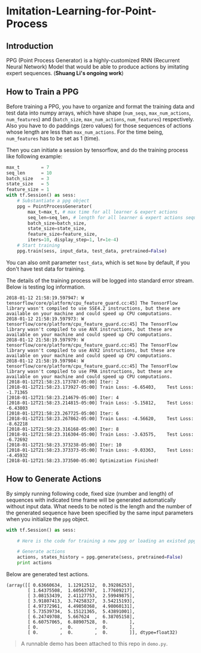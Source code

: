 Imitation-Learning-for-Point-Process
===

Introduction
---
PPG (Point Process Generator) is a highly-customized RNN (Recurrent Neural Network) Model that would be able to produce actions by imitating expert sequences. (**Shuang Li's ongoing work**)

How to Train a PPG
---
Before training a PPG, you have to organize and format the training data and test data into numpy arrays, which have shape (`num_seqs`, `max_num_actions`, `num_features`) and (`batch_size`, `max_num_actions`, `num_features`) respectively. Also you have to do paddings (zero values) for those sequences of actions whose length are less than `max_num_actions`. For the time being,
`num_features` has to be set as 1 (time).

Then you can initiate a session by tensorflow, and do the training process like following example:
```python
max_t        = 7
seq_len      = 10
batch_size   = 3
state_size   = 5
feature_size = 1
with tf.Session() as sess:
	# Substantiate a ppg object
	ppg = PointProcessGenerator(
		max_t=max_t, # max time for all learner & expert actions
		seq_len=seq_len, # length for all learner & expert actions sequences
		batch_size=batch_size,
		state_size=state_size,
		feature_size=feature_size,
		iters=10, display_step=1, lr=1e-4)
	# Start training
	ppg.train(sess, input_data, test_data, pretrained=False)
```
You can also omit parameter `test_data`, which is set `None` by default, if you don't have test data for training.

The details of the training process will be logged into standard error stream. Below is testing log information.
```shell
2018-01-12 21:58:19.597947: W tensorflow/core/platform/cpu_feature_guard.cc:45] The TensorFlow library wasn't compiled to use SSE4.2 instructions, but these are available on your machine and could speed up CPU computations.
2018-01-12 21:58:19.597973: W tensorflow/core/platform/cpu_feature_guard.cc:45] The TensorFlow library wasn't compiled to use AVX instructions, but these are available on your machine and could speed up CPU computations.
2018-01-12 21:58:19.597979: W tensorflow/core/platform/cpu_feature_guard.cc:45] The TensorFlow library wasn't compiled to use AVX2 instructions, but these are available on your machine and could speed up CPU computations.
2018-01-12 21:58:19.597984: W tensorflow/core/platform/cpu_feature_guard.cc:45] The TensorFlow library wasn't compiled to use FMA instructions, but these are available on your machine and could speed up CPU computations.
[2018-01-12T21:58:23.173787-05:00] Iter: 2
[2018-01-12T21:58:23.173927-05:00] Train Loss: -6.65403,	Test Loss: -1.71365
[2018-01-12T21:58:23.214679-05:00] Iter: 4
[2018-01-12T21:58:23.214815-05:00] Train Loss: -5.15812,	Test Loss: -6.43803
[2018-01-12T21:58:23.267725-05:00] Iter: 6
[2018-01-12T21:58:23.267862-05:00] Train Loss: -4.56620,	Test Loss: -8.62218
[2018-01-12T21:58:23.316168-05:00] Iter: 8
[2018-01-12T21:58:23.316304-05:00] Train Loss: -3.63575,	Test Loss: -6.72692
[2018-01-12T21:58:23.373238-05:00] Iter: 10
[2018-01-12T21:58:23.373373-05:00] Train Loss: -9.03363,	Test Loss: -4.45932
[2018-01-12T21:58:23.373500-05:00] Optimization Finished!
```

How to Generate Actions
---
By simply running following code, fixed size (number and length) of sequences with indicated time frame will be generated automatically without input data. What needs to be noted is the length and the number of the generated sequence have been specified by the same input parameters when you initialize the `ppg` object.
```python
with tf.Session() as sess:

	# Here is the code for training a new ppg or loading an existed ppg

	# Generate actions
	actions, states_history = ppg.generate(sess, pretrained=False)
	print actions
```
Below are generated test actions.
```shell
(array([[ 0.63660634,  1.12912512,  0.39286253],
        [ 1.64375508,  1.60563707,  1.77609217],
        [ 3.08153439,  2.41127753,  2.59949875],
        [ 3.91807413,  3.74258327,  3.54215193],
        [ 4.97372961,  4.49850368,  4.98060131],
        [ 5.73539734,  5.15121365,  5.43891001],
        [ 6.24749708,  5.667624  ,  6.38705158],
        [ 6.60757065,  6.88907528,  0.        ],
        [ 0.        ,  0.        ,  0.        ],
        [ 0.        ,  0.        ,  0.        ]], dtype=float32)
```


> A runnable demo has been attached to this repo in `demo.py`.
